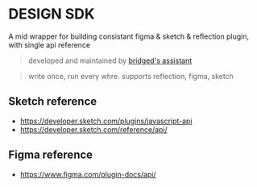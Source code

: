 # DESIGN SDK
A mid wrapper for building consistant figma &amp; sketch &amp; reflection plugin, with single api reference

> developed and maintained by [bridged's assistant](https://github.com/bridgedxyz/assistant)

> write once, run every whre. supports reflection, figma, sketch


## Sketch reference
- https://developer.sketch.com/plugins/javascript-api
- https://developer.sketch.com/reference/api/



## Figma reference
- https://www.figma.com/plugin-docs/api/
